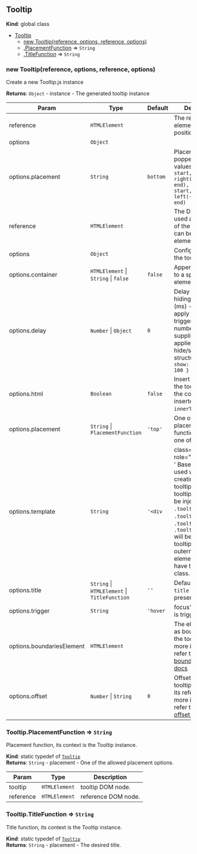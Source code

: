 <a name="Tooltip"></a>

## Tooltip
**Kind**: global class  

* [Tooltip](#Tooltip)
    * [new Tooltip(reference, options, reference, options)](#new_Tooltip_new)
    * [.PlacementFunction](#Tooltip.PlacementFunction) ⇒ <code>String</code>
    * [.TitleFunction](#Tooltip.TitleFunction) ⇒ <code>String</code>

<a name="new_Tooltip_new"></a>

### new Tooltip(reference, options, reference, options)
Create a new Tooltip.js instance

**Returns**: <code>Object</code> - instance - The generated tooltip instance  

| Param | Type | Default | Description |
| --- | --- | --- | --- |
| reference | <code>HTMLElement</code> |  | The reference element used to position the tooltip |
| options | <code>Object</code> |  |  |
| options.placement | <code>String</code> | <code>bottom</code> | Placement of the popper accepted values: `top(-start, -end), right(-start, -end), bottom(-start, -end),      left(-start, -end)` |
| reference | <code>HTMLElement</code> |  | The DOM node used as reference of the tooltip (it can be a jQuery element). |
| options | <code>Object</code> |  | Configuration of the tooltip |
| options.container | <code>HTMLElement</code> &#124; <code>String</code> &#124; <code>false</code> | <code>false</code> | Append the tooltip to a specific element. |
| options.delay | <code>Number</code> &#124; <code>Object</code> | <code>0</code> | Delay showing and hiding the tooltip (ms) - does not apply to manual trigger type.      If a number is supplied, delay is applied to both hide/show.      Object structure is: `{ show: 500, hide: 100 }` |
| options.html | <code>Boolean</code> | <code>false</code> | Insert HTML into the tooltip. If false, the content will inserted with `innerText`. |
| options.placement | <code>String</code> &#124; <code>PlacementFunction</code> | <code>&#x27;top&#x27;</code> | One of the allowed placements, or a function returning one of them. |
| options.template | <code>String</code> | <code>&#x27;&lt;div</code> | class="tooltip" role="tooltip"><div class="tooltip-arrow"></div><div class="tooltip-inner"></div></div>'      Base HTML to used when creating the tooltip.      The tooltip's `title` will be injected into the `.tooltip-inner` or `.tooltip__inner`.      `.tooltip-arrow` or `.tooltip__arrow` will become the tooltip's arrow.      The outermost wrapper element should have the `.tooltip` class. |
| options.title | <code>String</code> &#124; <code>HTMLElement</code> &#124; <code>TitleFunction</code> | <code>&#x27;&#x27;</code> | Default title value if `title` attribute isn't present. |
| options.trigger | <code>String</code> | <code>&#x27;hover</code> | focus'      How tooltip is triggered - click | hover | focus | manual.      You may pass multiple triggers; separate them with a space. `manual` cannot be combined with any other trigger. |
| options.boundariesElement | <code>HTMLElement</code> |  | The element used as boundaries for the tooltip. For more information refer to Popper.js'      [boundariesElement docs](https://popper.js.org/popper-documentation.html) |
| options.offset | <code>Number</code> &#124; <code>String</code> | <code>0</code> | Offset of the tooltip relative to its reference. For more information refer to Popper.js'      [offset docs](https://popper.js.org/popper-documentation.html) |

<a name="Tooltip.PlacementFunction"></a>

### Tooltip.PlacementFunction ⇒ <code>String</code>
Placement function, its context is the Tooltip instance.

**Kind**: static typedef of <code>[Tooltip](#Tooltip)</code>  
**Returns**: <code>String</code> - placement - One of the allowed placement options.  

| Param | Type | Description |
| --- | --- | --- |
| tooltip | <code>HTMLElement</code> | tooltip DOM node. |
| reference | <code>HTMLElement</code> | reference DOM node. |

<a name="Tooltip.TitleFunction"></a>

### Tooltip.TitleFunction ⇒ <code>String</code>
Title function, its context is the Tooltip instance.

**Kind**: static typedef of <code>[Tooltip](#Tooltip)</code>  
**Returns**: <code>String</code> - placement - The desired title.  
